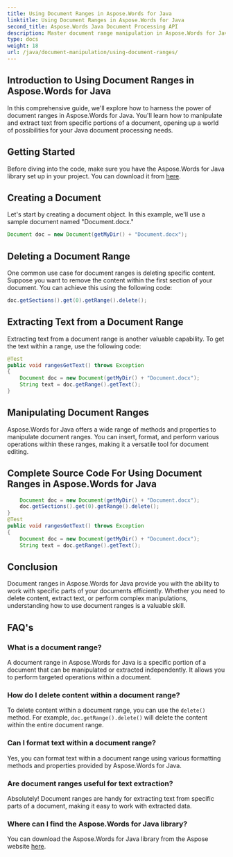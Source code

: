 ```yaml
---
title: Using Document Ranges in Aspose.Words for Java
linktitle: Using Document Ranges in Aspose.Words for Java
second_title: Aspose.Words Java Document Processing API
description: Master document range manipulation in Aspose.Words for Java. Learn to delete, extract, and format text with this comprehensive guide.
type: docs
weight: 18
url: /java/document-manipulation/using-document-ranges/
---
```


## Introduction to Using Document Ranges in Aspose.Words for Java

In this comprehensive guide, we'll explore how to harness the power of document ranges in Aspose.Words for Java. You'll learn how to manipulate and extract text from specific portions of a document, opening up a world of possibilities for your Java document processing needs.

## Getting Started

Before diving into the code, make sure you have the Aspose.Words for Java library set up in your project. You can download it from [here](https://releases.aspose.com/words/java/).

## Creating a Document

Let's start by creating a document object. In this example, we'll use a sample document named "Document.docx."

```java
Document doc = new Document(getMyDir() + "Document.docx");
```

## Deleting a Document Range

One common use case for document ranges is deleting specific content. Suppose you want to remove the content within the first section of your document. You can achieve this using the following code:

```java
doc.getSections().get(0).getRange().delete();
```

## Extracting Text from a Document Range

Extracting text from a document range is another valuable capability. To get the text within a range, use the following code:

```java
@Test
public void rangesGetText() throws Exception
{
    Document doc = new Document(getMyDir() + "Document.docx");
    String text = doc.getRange().getText();
}
```

## Manipulating Document Ranges

Aspose.Words for Java offers a wide range of methods and properties to manipulate document ranges. You can insert, format, and perform various operations within these ranges, making it a versatile tool for document editing.

## Complete Source Code For Using Document Ranges in Aspose.Words for Java

```java
	Document doc = new Document(getMyDir() + "Document.docx");
	doc.getSections().get(0).getRange().delete();
}
@Test
public void rangesGetText() throws Exception
{
	Document doc = new Document(getMyDir() + "Document.docx");
	String text = doc.getRange().getText();
```

## Conclusion

Document ranges in Aspose.Words for Java provide you with the ability to work with specific parts of your documents efficiently. Whether you need to delete content, extract text, or perform complex manipulations, understanding how to use document ranges is a valuable skill.

## FAQ's

### What is a document range?

A document range in Aspose.Words for Java is a specific portion of a document that can be manipulated or extracted independently. It allows you to perform targeted operations within a document.

### How do I delete content within a document range?

To delete content within a document range, you can use the `delete()` method. For example, `doc.getRange().delete()` will delete the content within the entire document range.

### Can I format text within a document range?

Yes, you can format text within a document range using various formatting methods and properties provided by Aspose.Words for Java.

### Are document ranges useful for text extraction?

Absolutely! Document ranges are handy for extracting text from specific parts of a document, making it easy to work with extracted data.

### Where can I find the Aspose.Words for Java library?

You can download the Aspose.Words for Java library from the Aspose website [here](https://releases.aspose.com/words/java/).
